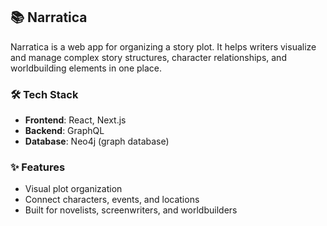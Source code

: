 ## 📚 Narratica

Narratica is a web app for organizing a story plot. It helps writers visualize and manage complex story structures, character relationships, and worldbuilding elements in one place.

### 🛠 Tech Stack

* **Frontend**: React, Next.js
* **Backend**: GraphQL
* **Database**: Neo4j (graph database)

### ✨ Features

* Visual plot organization
* Connect characters, events, and locations
* Built for novelists, screenwriters, and worldbuilders
